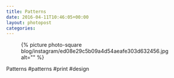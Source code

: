 ```yaml
---
title: Patterns
date: 2016-04-11T10:46:05+00:00
layout: photopost
categories:
---
```


<figure class="photo photo--square">
  {% picture photo-square blog/instagram/ed08e29c5b09a4d54aeafe303d632456.jpg alt="" %}
</figure>

Patterns
#patterns #print #design
